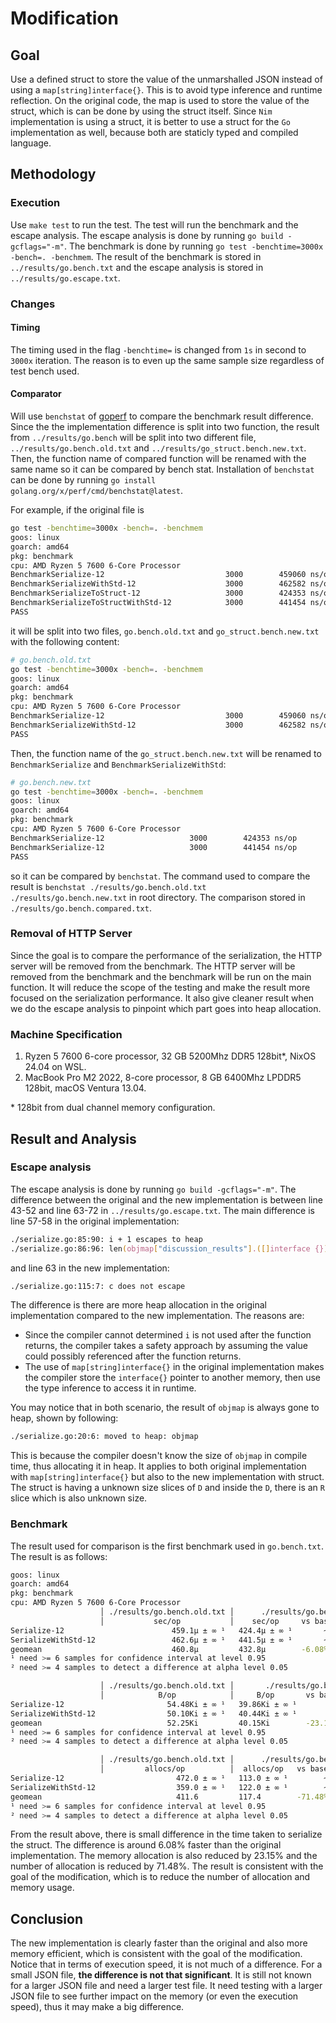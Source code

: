 # Modification

## Goal

Use a defined struct to store the value of the unmarshalled JSON instead of using a `map[string]interface{}`. This is to avoid type inference and runtime reflection. On the original code, the map is used to store the value of the struct, which is can be done by using the struct itself. Since `Nim` implementation is using a struct, it is better to use a struct for the `Go` implementation as well, because both are staticly typed and compiled language. 

## Methodology

### Execution

Use `make test` to run the test. The test will run the benchmark and the escape analysis. The escape analysis is done by running `go build -gcflags="-m"`. The benchmark is done by running `go test -benchtime=3000x -bench=. -benchmem`. The result of the benchmark is stored in `../results/go.bench.txt` and the escape analysis is stored in `../results/go.escape.txt`.

### Changes

#### Timing

The timing used in the flag `-benchtime=` is changed from `1s` in second to `3000x` iteration. The reason is to even up the same sample size regardless of test bench used.

#### Comparator

Will use `benchstat` of [goperf](https://cs.opensource.google/go/x/perf) to compare the benchmark result difference. Since the the implementation difference is split into two function, the result from `../results/go.bench` will be split into two different file, `../results/go.bench.old.txt` and `../results/go_struct.bench.new.txt`. Then, the function name of compared function will be renamed with the same name so it can be compared by bench stat. Installation of `benchstat` can be done by running `go install golang.org/x/perf/cmd/benchstat@latest`.

For example, if the original file is 
```zsh
go test -benchtime=3000x -bench=. -benchmem
goos: linux
goarch: amd64
pkg: benchmark
cpu: AMD Ryzen 5 7600 6-Core Processor              
BenchmarkSerialize-12                   	    3000	    459060 ns/op	   55791 B/op	     472 allocs/op
BenchmarkSerializeWithStd-12            	    3000	    462582 ns/op	   51302 B/op	     359 allocs/op
BenchmarkSerializeToStruct-12           	    3000	    424353 ns/op	   40820 B/op	     113 allocs/op
BenchmarkSerializeToStructWithStd-12    	    3000	    441454 ns/op	   41410 B/op	     122 allocs/op
PASS
```
it will be split into two files, `go.bench.old.txt` and `go_struct.bench.new.txt` with the following content:
```zsh
# go.bench.old.txt
go test -benchtime=3000x -bench=. -benchmem
goos: linux
goarch: amd64
pkg: benchmark
cpu: AMD Ryzen 5 7600 6-Core Processor   
BenchmarkSerialize-12                   	    3000	    459060 ns/op	   55791 B/op	     472 allocs/op
BenchmarkSerializeWithStd-12            	    3000	    462582 ns/op	   51302 B/op	     359 allocs/op
PASS
```
Then, the function name of the `go_struct.bench.new.txt` will be renamed to `BenchmarkSerialize` and `BenchmarkSerializeWithStd`:
```zsh
# go.bench.new.txt
go test -benchtime=3000x -bench=. -benchmem
goos: linux
goarch: amd64
pkg: benchmark
cpu: AMD Ryzen 5 7600 6-Core Processor
BenchmarkSerialize-12           	    3000	    424353 ns/op	   40820 B/op	     113 allocs/op
BenchmarkSerialize-12    	            3000	    441454 ns/op	   41410 B/op	     122 allocs/op
PASS
```
so it can be compared by `benchstat`. The command used to compare the result is `benchstat ./results/go.bench.old.txt ./results/go.bench.new.txt` in root directory. The comparison stored in `./results/go.bench.compared.txt`.

### Removal of HTTP Server

Since the goal is to compare the performance of the serialization, the HTTP server will be removed from the benchmark. The HTTP server will be removed from the benchmark and the benchmark will be run on the main function. It will reduce the scope of the testing and make the result more focused on the serialization performance. It also give cleaner result when we do the escape analysis to pinpoint which part goes into heap allocation.

### Machine Specification

1. Ryzen 5 7600 6-core processor, 32 GB 5200Mhz DDR5 128bit*, NixOS 24.04 on WSL.
2. MacBook Pro M2 2022, 8-core processor, 8 GB 6400Mhz LPDDR5 128bit, macOS Ventura 13.04.

\* 128bit from dual channel memory configuration.

## Result and Analysis

### Escape analysis

The escape analysis is done by running `go build -gcflags="-m"`. The difference between the original and the new implementation is between line 43-52 and line 63-72 in `../results/go.escape.txt`. The main difference is line 57-58 in the original implementation:
```zsh
./serialize.go:85:90: i + 1 escapes to heap
./serialize.go:86:96: len(objmap["discussion_results"].([]interface {})[i].(map[string]interface {})["replies"].([]interface {})) escapes to heap
``` 
and line 63 in the new implementation:
```zsh
./serialize.go:115:7: c does not escape
```
The difference is there are more heap allocation in the original implementation compared to the new implementation.
The reasons are:
- Since the compiler cannot determined `i` is not used after the function returns, the compiler takes a safety approach by assuming the value could possibly referenced after the function returns.
- The use of `map[string]interface{}` in the original implementation makes the compiler store the `interface{}` pointer to another memory, then use the type inference to access it in runtime. 

You may notice that in both scenario, the result of `objmap` is always gone to heap, shown by following:
```zsh
./serialize.go:20:6: moved to heap: objmap
```
This is because the compiler doesn't know the size of `objmap` in compile time, thus allocating it in heap. It applies to both original implementation with `map[string]interface{}` but also to the new implementation with struct. The struct is having a unknown size slices of `D` and inside the `D`, there is an `R` slice which is also unknown size.

### Benchmark

The result used for comparison is the first benchmark used in `go.bench.txt`. The result is as follows:
```zsh
goos: linux
goarch: amd64
pkg: benchmark
cpu: AMD Ryzen 5 7600 6-Core Processor              
                    │ ./results/go.bench.old.txt │      ./results/go.bench.new.txt      │
                    │           sec/op           │    sec/op     vs base                │
Serialize-12                        459.1µ ± ∞ ¹   424.4µ ± ∞ ¹       ~ (p=1.000 n=1) ²
SerializeWithStd-12                 462.6µ ± ∞ ¹   441.5µ ± ∞ ¹       ~ (p=1.000 n=1) ²
geomean                             460.8µ         432.8µ        -6.08%
¹ need >= 6 samples for confidence interval at level 0.95
² need >= 4 samples to detect a difference at alpha level 0.05

                    │ ./results/go.bench.old.txt │       ./results/go.bench.new.txt       │
                    │            B/op            │     B/op       vs base                 │
Serialize-12                       54.48Ki ± ∞ ¹   39.86Ki ± ∞ ¹        ~ (p=1.000 n=1) ²
SerializeWithStd-12                50.10Ki ± ∞ ¹   40.44Ki ± ∞ ¹        ~ (p=1.000 n=1) ²
geomean                            52.25Ki         40.15Ki        -23.15%
¹ need >= 6 samples for confidence interval at level 0.95
² need >= 4 samples to detect a difference at alpha level 0.05

                    │ ./results/go.bench.old.txt │      ./results/go.bench.new.txt      │
                    │         allocs/op          │  allocs/op   vs base                 │
Serialize-12                         472.0 ± ∞ ¹   113.0 ± ∞ ¹        ~ (p=1.000 n=1) ²
SerializeWithStd-12                  359.0 ± ∞ ¹   122.0 ± ∞ ¹        ~ (p=1.000 n=1) ²
geomean                              411.6         117.4        -71.48%
¹ need >= 6 samples for confidence interval at level 0.95
² need >= 4 samples to detect a difference at alpha level 0.05
```
From the result above, there is small difference in the time taken to serialize the struct. The difference is around 6.08% faster than the original implementation. The memory allocation is also reduced by 23.15% and the number of allocation is reduced by 71.48%. The result is consistent with the goal of the modification, which is to reduce the number of allocation and memory usage.

## Conclusion

The new implementation is clearly faster than the original and also more memory efficient, which is consistent with the goal of the modification. Notice that in terms of execution speed, it is not much of a difference. For a small JSON file, **the difference is not that significant**. It is still not known for a larger JSON file and need a larger test file. It need testing with a larger JSON file to see further impact on the memory (or even the execution speed), thus it may make a big difference.
